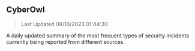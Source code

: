 ## CyberOwl 
> Last Updated 08/10/2023 01:44:30 


A daily updated summary of the most frequent types of security incidents currently being reported from different sources.


